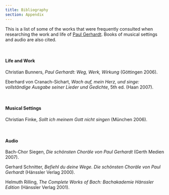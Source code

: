 ```yaml
---
title: Bibliography
section: Appendix
---
```


This is a list of some of the works that were frequently consulted when researching the work and life of [Paul Gerhardt](/authors/gerhardt). Books of musical settings and audio are also cited.

<br>

#### **Life and Work**

Christian Bunners, *Paul Gerhardt: Weg, Werk, Wirkung* (Göttingen 2006). 

Eberhard von Cranach-Sichart, *Wach auf, mein Herz, und singe: vollständige Ausgabe seiner Lieder und Gedichte*, 5th ed. (Haan 2007).  

<br>

#### **Musical Settings**

Christian Finke, *Sollt ich meinem Gott nicht singen* (München 2006).  

<br>

#### **Audio**

Bach-Chor Siegen, *Die schönsten Choräle von Paul Gerhardt* (Gerth Medien 2007).

Gerhard Schnitter, *Befiehl du deine Wege. Die schönsten Choräle von Paul Gerhardt* (Hänssler Verlag 2000).

Helmuth Rilling, *The Complete Works of Bach: Bachakademie Hänssler Edition* (Hänssler Verlag 2001). 

<br>

